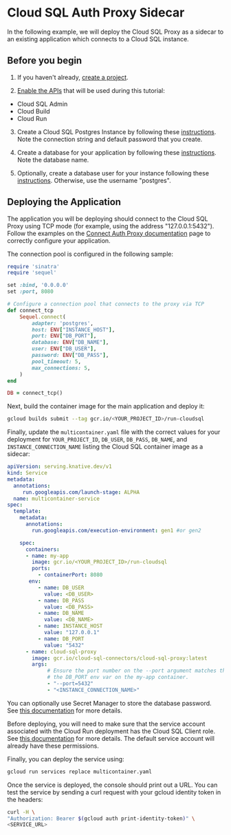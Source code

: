 # Cloud SQL Auth Proxy Sidecar

In the following example, we will deploy the Cloud SQL Proxy as a sidecar to an
existing application which connects to a Cloud SQL instance.

## Before you begin

1. If you haven't already, [create a project](https://cloud.google.com/resource-manager/docs/creating-managing-projects#creating_a_project).

1. [Enable the APIs](https://console.cloud.google.com/flows/enableapi?apiid=run.googleapis.com,sqladmin.googleapis.com,run.googleapis.com) that will be used during this tutorial:

  * Cloud SQL Admin
  * Cloud Build
  * Cloud Run
  
3. Create a Cloud SQL Postgres Instance by following these
[instructions](https://cloud.google.com/sql/docs/postgres/create-instance).
Note the connection string and default password that you create.

1. Create a database for your application by following these
[instructions](https://cloud.google.com/sql/docs/postgres/create-manage-databases).
Note the database name.

1. Optionally, create a database user for your instance following these
[instructions](https://cloud.google.com/sql/docs/postgres/create-manage-users).
Otherwise, use the username "postgres".

## Deploying the Application

The application you will be deploying should connect to the Cloud SQL Proxy using
TCP mode (for example, using the address "127.0.0.1:5432"). Follow the examples
on the [Connect Auth Proxy documentation](https://cloud.google.com/sql/docs/postgres/connect-auth-proxy#expandable-1)
page to correctly configure your application.

The connection pool is configured in the following sample:

```ruby
require 'sinatra'
require 'sequel'

set :bind, '0.0.0.0'
set :port, 8080

# Configure a connection pool that connects to the proxy via TCP
def connect_tcp
    Sequel.connect(
        adapter: 'postgres',
        host: ENV["INSTANCE_HOST"],
        port: ENV["DB_PORT"],
        database: ENV["DB_NAME"],
        user: ENV["DB_USER"],
        password: ENV["DB_PASS"],
        pool_timeout: 5,
        max_connections: 5,
    )
end

DB = connect_tcp()
```

Next, build the container image for the main application and deploy it:

```bash
gcloud builds submit --tag gcr.io/<YOUR_PROJECT_ID>/run-cloudsql
```

Finally, update the `multicontainer.yaml` file with the correct values for your
deployment for `YOUR_PROJECT_ID`, `DB_USER`, `DB_PASS`, `DB_NAME`, and `INSTANCE_CONNECTION_NAME`
listing the Cloud SQL container image as a sidecar:

```yaml
apiVersion: serving.knative.dev/v1
kind: Service
metadata:
  annotations:
     run.googleapis.com/launch-stage: ALPHA
  name: multicontainer-service
spec:
  template:
    metadata:
      annotations:
        run.googleapis.com/execution-environment: gen1 #or gen2

    spec:
      containers:
      - name: my-app
        image: gcr.io/<YOUR_PROJECT_ID>/run-cloudsql
        ports:
          - containerPort: 8080
       env:
          - name: DB_USER
            value: <DB_USER>
          - name: DB_PASS
            value: <DB_PASS>
          - name: DB_NAME
            value: <DB_NAME>
          - name: INSTANCE_HOST
            value: "127.0.0.1"
          - name: DB_PORT
            value: "5432"
      - name: cloud-sql-proxy
        image: gcr.io/cloud-sql-connectors/cloud-sql-proxy:latest
        args:
             # Ensure the port number on the --port argument matches the value of
             # the DB_PORT env var on the my-app container.
             - "--port=5432"
             - "<INSTANCE_CONNECTION_NAME>"

```

You can optionally use Secret Manager to store the database password. See
[this documentation](https://cloud.google.com/run/docs/deploying#yaml) for more details.

Before deploying, you will need to make sure that the service account associated
with the Cloud Run deployment has the Cloud SQL Client role.
See [this documentation](https://cloud.google.com/sql/docs/postgres/roles-and-permissions)
for more details. The default service account will already have these permissions.

Finally, you can deploy the service using:

```bash
gcloud run services replace multicontainer.yaml
```

Once the service is deployed, the console should print out a URL. You can test
the service by sending a curl request with your gcloud identity token in the headers:

```bash
curl -H \
"Authorization: Bearer $(gcloud auth print-identity-token)" \
<SERVICE_URL>
```
